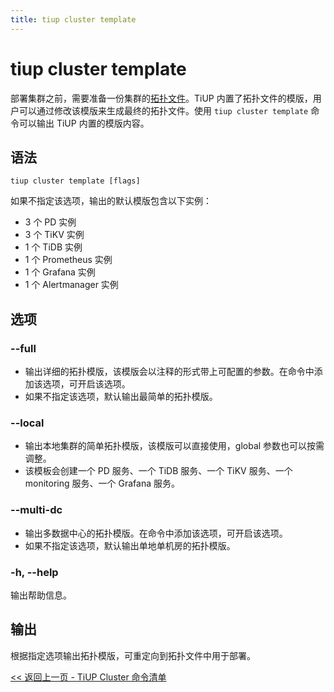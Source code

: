 ```yaml
---
title: tiup cluster template
---
```


# tiup cluster template

部署集群之前，需要准备一份集群的[拓扑文件](/tiup/tiup-cluster-topology-reference.md)。TiUP 内置了拓扑文件的模版，用户可以通过修改该模版来生成最终的拓扑文件。使用 `tiup cluster template` 命令可以输出 TiUP 内置的模版内容。

## 语法

```shell
tiup cluster template [flags]
```

如果不指定该选项，输出的默认模版包含以下实例：

- 3 个 PD 实例
- 3 个 TiKV 实例
- 1 个 TiDB 实例
- 1 个 Prometheus 实例
- 1 个 Grafana 实例
- 1 个 Alertmanager 实例

## 选项

### --full

- 输出详细的拓扑模版，该模版会以注释的形式带上可配置的参数。在命令中添加该选项，可开启该选项。
- 如果不指定该选项，默认输出最简单的拓扑模版。

### --local

- 输出本地集群的简单拓扑模版，该模版可以直接使用，global 参数也可以按需调整。
- 该模板会创建一个 PD 服务、一个 TiDB 服务、一个 TiKV 服务、一个 monitoring 服务、一个 Grafana 服务。

### --multi-dc

- 输出多数据中心的拓扑模版。在命令中添加该选项，可开启该选项。
- 如果不指定该选项，默认输出单地单机房的拓扑模版。

### -h, --help

输出帮助信息。

## 输出

根据指定选项输出拓扑模版，可重定向到拓扑文件中用于部署。

[<< 返回上一页 - TiUP Cluster 命令清单](/tiup/tiup-component-cluster.md#命令清单)
